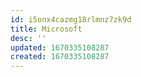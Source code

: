 ```yaml
---
id: i5onx4cazmg18rlmnz7zk9d
title: Microsoft
desc: ''
updated: 1670335108287
created: 1670335108287
---
```

